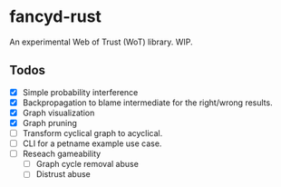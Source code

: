 # fancyd-rust

An experimental Web of Trust (WoT) library. WIP.

## Todos

- [x] Simple probability interference
- [x] Backpropagation to blame intermediate for the right/wrong results.
- [x] Graph visualization
- [x] Graph pruning
- [ ] Transform cyclical graph to acyclical.
- [ ] CLI for a petname example use case.
- [ ] Reseach gameability
    - [ ] Graph cycle removal abuse
    - [ ] Distrust abuse